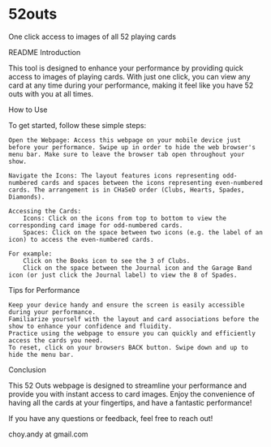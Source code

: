# 52outs
One click access to images of all 52 playing cards

README
Introduction

This tool is designed to enhance your performance by providing quick access to images of playing cards. With just one click, you can view any card at any time during your performance, making it feel like you have 52 outs with you at all times.

How to Use

To get started, follow these simple steps:

    Open the Webpage: Access this webpage on your mobile device just before your performance. Swipe up in order to hide the web browser's menu bar. Make sure to leave the browser tab open throughout your show.

    Navigate the Icons: The layout features icons representing odd-numbered cards and spaces between the icons representing even-numbered cards. The arrangement is in CHaSeD order (Clubs, Hearts, Spades, Diamonds).

    Accessing the Cards:
        Icons: Click on the icons from top to bottom to view the corresponding card image for odd-numbered cards.
        Spaces: Click on the space between two icons (e.g. the label of an icon) to access the even-numbered cards.

    For example:
        Click on the Books icon to see the 3 of Clubs.
        Click on the space between the Journal icon and the Garage Band icon (or just click the Journal label) to view the 8 of Spades.

Tips for Performance

    Keep your device handy and ensure the screen is easily accessible during your performance.
    Familiarize yourself with the layout and card associations before the show to enhance your confidence and fluidity.
    Practice using the webpage to ensure you can quickly and efficiently access the cards you need.
    To reset, click on your browsers BACK button. Swipe down and up to hide the menu bar.

Conclusion

This 52 Outs webpage is designed to streamline your performance and provide you with instant access to card images. Enjoy the convenience of having all the cards at your fingertips, and have a fantastic performance!

If you have any questions or feedback, feel free to reach out!

choy.andy at gmail.com

